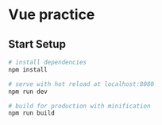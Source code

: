 # Vue practice

## Start Setup

``` bash
# install dependencies
npm install

# serve with hot reload at localhost:8080
npm run dev

# build for production with minification
npm run build
```
